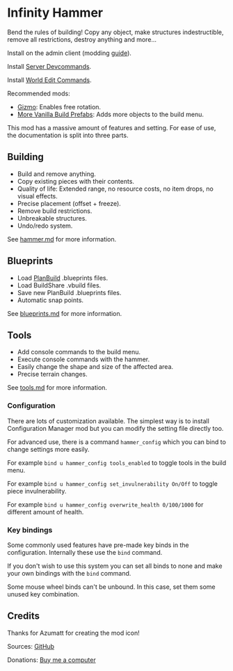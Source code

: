 # Infinity Hammer

Bend the rules of building! Copy any object, make structures indestructible, remove all restrictions, destroy anything and more...

Install on the admin client (modding [guide](https://youtu.be/L9ljm2eKLrk)).

Install [Server Devcommands](https://valheim.thunderstore.io/package/JereKuusela/Server_devcommands/).

Install [World Edit Commands](https://valheim.thunderstore.io/package/JereKuusela/World_Edit_Commands/).

Recommended mods:

- [Gizmo](https://valheim.thunderstore.io/package/ComfyMods/Gizmo/): Enables free rotation.
- [More Vanilla Build Prefabs](https://valheim.thunderstore.io/package/Searica/More_Vanilla_Build_Prefabs/): Adds more objects to the build menu.

This mod has a massive amount of features and setting. For ease of use, the documentation is split into three parts.

## Building

- Build and remove anything.
- Copy existing pieces with their contents.
- Quality of life: Extended range, no resource costs, no item drops, no visual effects.
- Precise placement (offset + freeze).
- Remove build restrictions.
- Unbreakable structures.
- Undo/redo system.

See [hammer.md](hammer.md) for more information.

## Blueprints

- Load [PlanBuild](https://valheim.thunderstore.io/package/MathiasDecrock/PlanBuild/) .blueprints files.
- Load BuildShare .vbuild files.
- Save new PlanBuild .blueprints files.
- Automatic snap points.

See [blueprints.md](blueprints.md) for more information.

## Tools

- Add console commands to the build menu.
- Execute console commands with the hammer.
- Easily change the shape and size of the affected area.
- Precise terrain changes.

See [tools.md](tools.md) for more information.

### Configuration

There are lots of customization available. The simplest way is to install Configuration Manager mod but you can modify the setting file directly too.

For advanced use, there is a command `hammer_config` which you can bind to change settings more easily.

For example `bind u hammer_config tools_enabled` to toggle tools in the build menu.

For example `bind u hammer_config set_invulnerability On/Off` to toggle piece invulnerability.

For example `bind u hammer_config overwrite_health 0/100/1000` for different amount of health.

### Key bindings

Some commonly used features have pre-made key binds in the configuration. Internally these use the `bind` command.

If you don't wish to use this system you can set all binds to none and make your own bindings with the `bind` command.

Some mouse wheel binds can't be unbound. In this case, set them some unused key combination.

## Credits

Thanks for Azumatt for creating the mod icon!

Sources: [GitHub](https://github.com/JereKuusela/valheim-infinity_hammer)

Donations: [Buy me a computer](https://www.buymeacoffee.com/jerekuusela)
